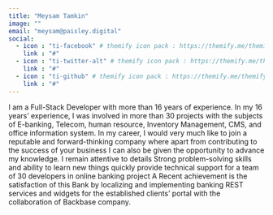 ```yaml
---
title: "Meysam Tamkin"
image: ""
email: "meysam@paisley.digital"
social:
  - icon : "ti-facebook" # themify icon pack : https://themify.me/themify-icons
    link : "#"
  - icon : "ti-twitter-alt" # themify icon pack : https://themify.me/themify-icons
    link : "#"
  - icon : "ti-github" # themify icon pack : https://themify.me/themify-icons
    link : "#"
---
```


I am a Full-Stack Developer with more than 16 years of experience. In my 16 years’ experience, I was
involved in more than 30 projects with the subjects of E-banking, Telecom, human resource, Inventory
Management, CMS, and office information system. In my career, I would very much like to join a reputable
and forward-thinking company where apart from contributing to the success of your business I can also be
given the opportunity to advance my knowledge. I remain attentive to details Strong problem-solving skills
and ability to learn new things quickly provide technical support for a team of 30 developers in online
banking project A Recent achievement is the satisfaction of this Bank by localizing and implementing banking
REST services and widgets for the established clients’ portal with the collaboration of Backbase company.